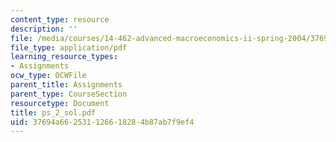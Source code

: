 ```yaml
---
content_type: resource
description: ''
file: /media/courses/14-462-advanced-macroeconomics-ii-spring-2004/37694a662531126618284b87ab7f9ef4_ps_2_sol.pdf
file_type: application/pdf
learning_resource_types:
- Assignments
ocw_type: OCWFile
parent_title: Assignments
parent_type: CourseSection
resourcetype: Document
title: ps_2_sol.pdf
uid: 37694a66-2531-1266-1828-4b87ab7f9ef4
---
```

